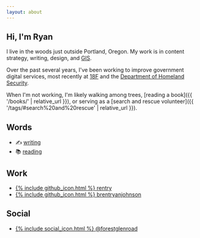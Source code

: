 ```yaml
---
layout: about
---
```


## Hi, I'm Ryan

I live in the woods just outside Portland, Oregon. My work is in content strategy, writing, design, and [GIS](https://en.wikipedia.org/wiki/Geographic_information_science).

Over the past several years, I've been working to improve government digital services, most recently at [18F](https://18f.gsa.gov/) and the [Department of Homeland Security](https://ohss.dhs.gov/).

When I'm not working, I'm likely walking among trees, [reading a book]({{ '/books/' | relative_url }}), or serving as a [search and rescue volunteer]({{ '/tags/#search%20and%20rescue' | relative_url }}).

## Words
<ul class="contact-list">
    <li>✍️ <a href="/posts">writing</a></li>
    <li>📚 <a href="/books">reading</a></li>
</ul>

## Work
<ul class="contact-list">
    <li><a href="https://github.com/rentry">{% include github_icon.html %} rentry</a></li>
    <li><a href="https://github.com/brentryanjohnson">{% include github_icon.html %} brentryanjohnson</a></li>
</ul>

## Social
<ul class="contact-list">
    <li><a rel="me" href="https://mastodon.social/@forestglenroad">{% include social_icon.html %} @forestglenroad</a></li>
</ul>